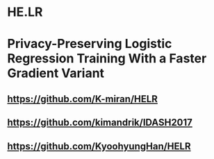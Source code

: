 # HE.LR
# Privacy-Preserving Logistic Regression Training With a Faster Gradient Variant
## https://github.com/K-miran/HELR
## https://github.com/kimandrik/IDASH2017
## https://github.com/KyoohyungHan/HELR
